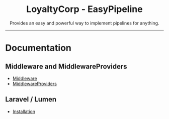 <div align="center">
    <h1>LoyaltyCorp - EasyPipeline</h1>
    <p>Provides an easy and powerful way to implement pipelines for anything.</p>
</div>

---

# Documentation

## Middleware and MiddlewareProviders

- [Middleware](docs/middlewares.md)
- [MiddlewareProviders](docs/middleware_providers.md)

## Laravel / Lumen

- [Installation](docs/laravel_install.md)
